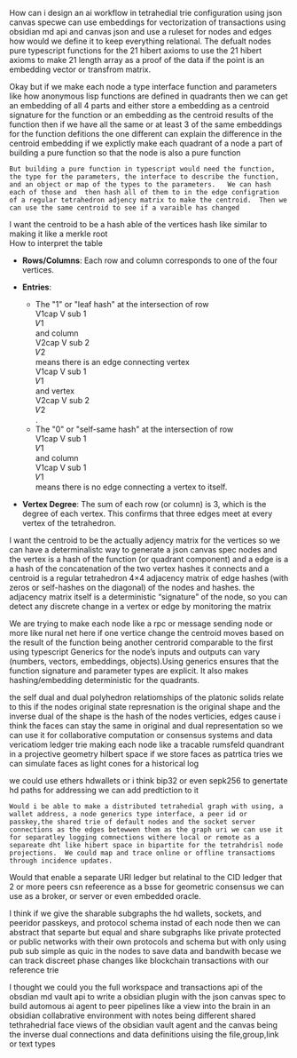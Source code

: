 How can i design an ai workflow in tetrahedial trie configuration using json canvas specwe can use embeddings for vectorization of transactions using obsidian md api and canvas json and use a ruleset for nodes and edges how would we define it to keep everything relational.  The defualt nodes pure typescript functions for the 21 hibert axioms to use the 21 hibert axioms to make 21 length array as a proof of the data if the point is an embedding vector or transfrom matrix.  
  
  Okay but if we make each node a type interface function and parameters like how anonymous lisp functions are defined in quadrants then we can get an embedding of all 4 parts and either store a embedding as a centroid signature for the function or an embedding as the centroid results of the function then if we have all the same or at least 3 of the same embeddings for the function defitions the one different can explain the difference in the centroid embedding if we explictly make each quadrant of a node a part of building a pure function so that the node is also a pure function  
    
    But building a pure function in typescript would need the function, the type for the parameters, the interface to describe the function, and an object or map of the types to the parameters.   We can hash each of those and  then hash all of them to in the edge configration of a regular tetrahedron adjency matrix to make the centroid.  Then we can use the same centroid to see if a varaible has changed    
    
I want the centroid to be a hash able of the vertices hash like similar to making it like a merkle root     
How to interpret the table     
- **Rows/Columns**: Each row and column corresponds to one of the four vertices.    
- **Entries**:    
  - The "1" or "leaf hash" at the intersection of row     
V1cap V sub 1    
𝑉1    
 and column     
V2cap V sub 2    
𝑉2    
 means there is an edge connecting vertex     
V1cap V sub 1    
𝑉1    
 and vertex     
V2cap V sub 2    
𝑉2    
.    
  - The "0" or "self-same hash" at the intersection of row     
V1cap V sub 1    
𝑉1    
 and column     
V1cap V sub 1    
𝑉1    
 means there is no edge connecting a vertex to itself.    
    
    
- **Vertex Degree**: The sum of each row (or column) is 3, which is the degree of each vertex. This confirms that three edges meet at every vertex of the tetrahedron.  
  
I want the centroid to be the actually adjency matrix for the vertices so we can have a determinalistc way to generate a json canvas spec nodes and the vertex is a hash of the function (or quadrant component) and a edge is a a hash of the concatenation of the two vertex hashes it connects and a centroid is a regular tetrahedron 4×4 adjacency matrix of edge hashes (with zeros or self-hashes on the diagonal) of the nodes and hashes. the adjacency matrix itself is a deterministic “signature” of the node, so you can detect any discrete change in a vertex or edge by monitoring the matrix

We are trying to make each node like a rpc or message sending node or more like nural net here if one vertice change the centroid moves based on the result of the function being another centrorid comparable to the first using typescript Generics for the node’s inputs and outputs can vary (numbers, vectors, embeddings, objects).Using generics ensures that the function signature and parameter types are explicit. It also makes hashing/embedding deterministic for the quadrants.  
  
  the self dual and dual polyhedron relatiomships of the platonic solids relate to this if the nodes original state represnation is the original shape and the inverse dual of the shape is the hash of the nodes verticies, edges cause i think the faces can stay the same in original and dual representation so we can use it for collaborative computation or consensus systems and data vericatiom ledger trie making each node like a tracable rumsfeld quandrant in a projective geometry hilbert space if we store faces as patrtica tries we can simulate faces as light cones for a historical log
  
  we could use ethers hdwallets or i think bip32 or even sepk256 to genertate hd paths for addressing we can add predtiction to it  
    
    Would i be able to make a distributed tetrahedial graph with using, a wallet address, a node generics type interface, a peer id or passkey,the shared trie of default nodes and the socket server connections as the edges betewwen them as the graph uri we can use it for separatley logging comnections withere local or remote as a separeate dht like hibert space in bipartite for the tetrahdrisl node projections.  We could map and trace online or offline transactioms through incidence updates.        
        
 Would that enable a separate URI ledger but relatinal to the CID ledger that 2 or more peers csn refeerence as a bsse for geometric consensus we can use as a broker, or server or even embedded oracle.              
            
I think if we give the sharable subgraphs the hd wallets, sockets, and peeridor passkeys, and protocol schema instad of each node then we can abstract that separte but equal and share subgraphs like private protected or public networks with their own protocols and schema but with only using pub sub simple as quic in the nodes to save data and bandwith becase we can track discreet phase changes like blockchain transactions with our reference trie

I thought we could you the full workspace and transactions api of the obsdian md vault api to write a obsidian plugin with the json canvas spec to build automous ai agent to peer pipelines like a view into the brain in an obsidian collabrative environment with notes being different shared tethrahedrial face views of the obsidian vault agent and the canvas being the inverse dual connections and data definitions uising the file,group,link or text types